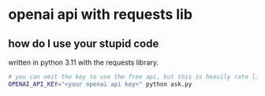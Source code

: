 # openai api with requests lib

## how do I use your stupid code

written in python 3.11 with the requests library.

```bash
# you can omit the key to use the free api, but this is heavily rate limited
OPENAI_API_KEY="<your openai api key>" python ask.py
```

